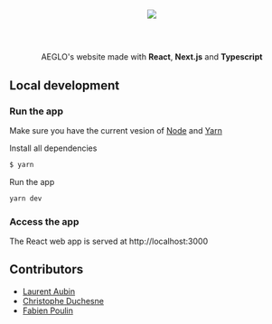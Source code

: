 <a href="https://youthful-joliot-1cf77e.netlify.app/"><h1 align="center">
<img src="https://raw.githubusercontent.com/aeglo/website-2.0/master/assets/AEGLO_LOGO_FULL.jpg"/>

</h1></a>

<br/>

<p align="center">AEGLO's website made with <b>React</b>, <b>Next.js</b> and <b>Typescript</b></p>

## Local development

### Run the app

Make sure you have the current vesion of [Node](https://nodejs.org/en/) and [Yarn](https://classic.yarnpkg.com/en/)

Install all dependencies

```bash
$ yarn
```

Run the app

```bash
yarn dev
```

### Access the app

The React web app is served at http://localhost:3000

## Contributors

- [Laurent Aubin](https://github.com/laurentaubin)
- [Christophe Duchesne](https://github.com/cduchesne1)
- [Fabien Poulin](https://github.com/SneakCoding)
